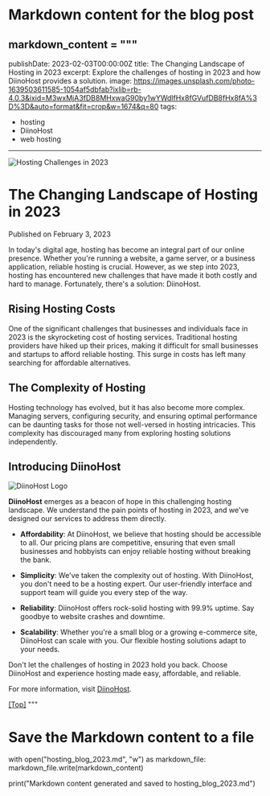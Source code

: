 # Markdown content for the blog post
markdown_content = """
---
publishDate: 2023-02-03T00:00:00Z
title: The Changing Landscape of Hosting in 2023
excerpt: Explore the challenges of hosting in 2023 and how DiinoHost provides a solution.
image: https://images.unsplash.com/photo-1639503611585-1054af5dbfab?ixlib=rb-4.0.3&ixid=M3wxMjA3fDB8MHxwaG90by1wYWdlfHx8fGVufDB8fHx8fA%3D%3D&auto=format&fit=crop&w=1674&q=80
tags:
  - hosting
  - DiinoHost
  - web hosting
---

![Hosting Challenges in 2023](https://images.unsplash.com/photo-1639503611585-1054af5dbfab?ixlib=rb-4.0.3&ixid=M3wxMjA3fDB8MHxwaG90by1wYWdlfHx8fGVufDB8fHx8fA%3D%3D&auto=format&fit=crop&w=1674&q=80)

# The Changing Landscape of Hosting in 2023

Published on February 3, 2023

In today's digital age, hosting has become an integral part of our online presence. Whether you're running a website, a game server, or a business application, reliable hosting is crucial. However, as we step into 2023, hosting has encountered new challenges that have made it both costly and hard to manage. Fortunately, there's a solution: DiinoHost.

## Rising Hosting Costs

One of the significant challenges that businesses and individuals face in 2023 is the skyrocketing cost of hosting services. Traditional hosting providers have hiked up their prices, making it difficult for small businesses and startups to afford reliable hosting. This surge in costs has left many searching for affordable alternatives.

## The Complexity of Hosting

Hosting technology has evolved, but it has also become more complex. Managing servers, configuring security, and ensuring optimal performance can be daunting tasks for those not well-versed in hosting intricacies. This complexity has discouraged many from exploring hosting solutions independently.

## Introducing DiinoHost

![DiinoHost Logo](<insert your DiinoHost logo image URL here>)

**DiinoHost** emerges as a beacon of hope in this challenging hosting landscape. We understand the pain points of hosting in 2023, and we've designed our services to address them directly.

- **Affordability**: At DiinoHost, we believe that hosting should be accessible to all. Our pricing plans are competitive, ensuring that even small businesses and hobbyists can enjoy reliable hosting without breaking the bank.

- **Simplicity**: We've taken the complexity out of hosting. With DiinoHost, you don't need to be a hosting expert. Our user-friendly interface and support team will guide you every step of the way.

- **Reliability**: DiinoHost offers rock-solid hosting with 99.9% uptime. Say goodbye to website crashes and downtime.

- **Scalability**: Whether you're a small blog or a growing e-commerce site, DiinoHost can scale with you. Our flexible hosting solutions adapt to your needs.

Don't let the challenges of hosting in 2023 hold you back. Choose DiinoHost and experience hosting made easy, affordable, and reliable.

For more information, visit [DiinoHost](<insert your DiinoHost website URL here>).

[[Top]](#top)
"""

# Save the Markdown content to a file
with open("hosting_blog_2023.md", "w") as markdown_file:
    markdown_file.write(markdown_content)

print("Markdown content generated and saved to hosting_blog_2023.md")
